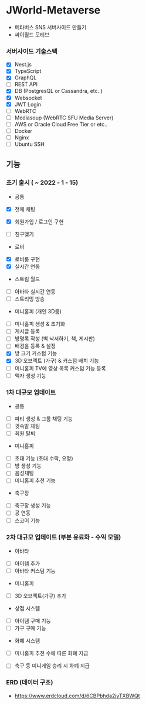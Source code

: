 # JWorld-Metaverse

- 메타버스 SNS 서버사이드 만들기
- 싸이월드 모티브

### 서버사이드 기술스택

- [x] Nest.js
- [x] TypeScript
- [x] GraphQL
- [ ] REST API
- [x] DB (PostgresQL or Cassandra, etc..)
- [x] Websocket
- [x] JWT Login
- [ ] WebRTC
- [ ] Mediasoup (WebRTC SFU Media Server)
- [ ] AWS or Oracle Cloud Free Tier or etc..
- [ ] Docker
- [ ] Nginx
- [ ] Ubuntu SSH

## 기능

### 초기 출시 ( ~ 2022 - 1 - 15)

- 공통

- [x] 전체 채팅
- [x] 회원가입 / 로그인 구현
- [ ] 친구맺기


- 로비

- [x] 로비룸 구현
- [x] 실시간 연동

- 스트림 월드

- [ ] 아바타 실시간 연동
- [ ] 스트리밍 방송

- 미니홈피 (개인 3D룸)

- [ ] 미니홈피 생성 & 초기화
- [ ] 게시글 등록
- [ ] 방명록 작성 (벽 낙서하기, 책, 게시판)
- [ ] 배경음 등록 & 설정
- [x] 방 크기 커스텀 기능
- [x] 3D 오브젝트 (가구) & 커스텀 배치 기능
- [ ] 미니홈피 TV에 영상 목록 커스텀 기능 등록
- [ ] 액자 생성 기능

### 1차 대규모 업데이트

- 공통

- [ ] 파티 생성 & 그룹 채팅 기능
- [ ] 귓속말 채팅
- [ ] 회원 탈퇴

- 미니홈피

- [ ] 초대 기능 (초대 수락, 요청)
- [ ] 방 생성 기능
- [ ] 음성채팅
- [ ] 미니홈피 추천 기능

- 축구장

- [ ] 축구장 생성 기능
- [ ] 공 연동
- [ ] 스코어 기능

### 2차 대규모 업데이트 (부분 유료화 - 수익 모델)

- 아바타

- [ ] 아이템 추가
- [ ] 아바타 커스텀 기능

- 미니홈피

- [ ] 3D 오브젝트(가구) 추가

- 상점 시스템

- [ ] 아이템 구매 기능
- [ ] 가구 구매 기능

- 화폐 시스템

- [ ] 미니홈피 추천 수에 따른 화폐 지급
- [ ] 축구 등 미니게임 승리 시 화폐 지급


### ERD (데이터 구조)

- https://www.erdcloud.com/d/6CBPbhda2jyTXBWQt